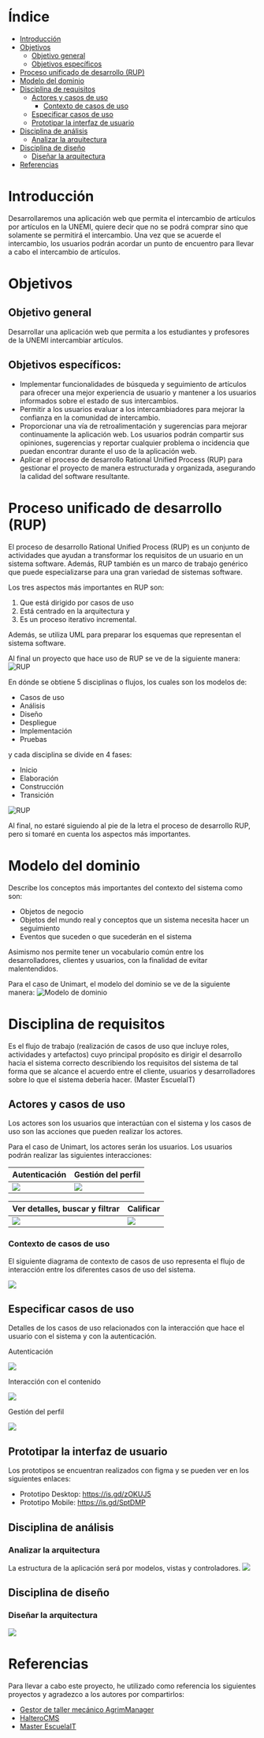 # Índice    
- [Introducción](#introducción)
- [Objetivos](#objetivos)
  - [Objetivo general](#objetivo-general)
  - [Objetivos específicos](#objetivos-específicos)
- [Proceso unificado de desarrollo (RUP)](#proceso-unificado-de-desarrollo-rup)
- [Modelo del dominio](#modelo-del-dominio)
- [Disciplina de requisitos](#disciplina-de-requisitos)
  - [Actores y casos de uso](#actores-y-casos-de-uso)           
    - [Contexto de casos de uso](#contexto-de-casos-de-uso)
  - [Especificar casos de uso](#especificar-casos-de-uso)
  - [Prototipar la interfaz de usuario](#prototipar-la-interfaz-de-usuario)
- [Disciplina de análisis](#disciplina-de-análisis)
  - [Analizar la arquitectura](#analizar-la-arquitectura)
- [Disciplina de diseño](#disciplina-de-diseño)
  - [Diseñar la arquitectura](#diseñar-la-arquitectura)  
- [Referencias](#referencias)

# Introducción 
Desarrollaremos una aplicación web que permita el intercambio de artículos por artículos en la UNEMI, quiere decir que no se podrá comprar sino que solamente se permitirá el intercambio. Una vez que se acuerde el intercambio, los usuarios podrán acordar un punto de encuentro para llevar a cabo el intercambio de artículos.

# Objetivos

## Objetivo general
Desarrollar una aplicación web que permita a los estudiantes y profesores de la UNEMI intercambiar artículos. 

## Objetivos específicos:
- Implementar funcionalidades de búsqueda y seguimiento de artículos para ofrecer una mejor experiencia de usuario y mantener a los usuarios informados sobre el estado de sus intercambios.
- Permitir a los usuarios evaluar a los intercambiadores para mejorar la confianza en la comunidad de intercambio.
- Proporcionar una vía de retroalimentación y sugerencias para mejorar continuamente la aplicación web. Los usuarios podrán compartir sus opiniones, sugerencias y reportar cualquier problema o incidencia que puedan encontrar durante el uso de la aplicación web.
- Aplicar el proceso de desarrollo Rational Unified Process (RUP) para gestionar el proyecto de manera estructurada y organizada, asegurando la calidad del software resultante.

# Proceso unificado de desarrollo (RUP)
El proceso de desarrollo Rational Unified Process (RUP) es un conjunto de actividades que ayudan a transformar los requisitos de un usuario en un sistema software. Además, RUP también es un marco de trabajo genérico que puede especializarse para una gran variedad de sistemas software.

Los tres aspectos más importantes en RUP son:
 1. Que está dirigido por casos de uso
 2. Está centrado en la arquitectura y 
 3. Es un proceso iterativo incremental. 

Además, se utiliza UML para preparar los esquemas que representan el sistema software. 

Al final un proyecto que hace uso de RUP se ve de la siguiente manera:
![RUP](https://github.com/vfred0/unimart-requirements/blob/main/images/rup/disciplines.png?raw=true)

En dónde se obtiene 5 disciplinas o flujos, los cuales son los modelos de: 
- Casos de uso
- Análisis
- Diseño 
- Despliegue
- Implementación
- Pruebas

y cada disciplina se divide en 4 fases: 
- Inicio
- Elaboración
- Construcción 
- Transición

![RUP](https://github.com/vfred0/unimart-requirements/blob/main/images/rup/phases.png?raw=true)

Al final, no estaré siguiendo al pie de la letra el proceso de desarrollo RUP, pero si tomaré en cuenta los aspectos más importantes.

# Modelo del dominio
Describe los conceptos más importantes del contexto del sistema como son:
- Objetos de negocio
- Objetos del mundo real y conceptos que un sistema necesita hacer un seguimiento
- Eventos que suceden o que sucederán en el sistema

Asimismo nos permite tener un vocabulario común entre los desarrolladores, clientes y usuarios, con la finalidad de evitar malentendidos.

Para el caso de Unimart, el modelo del dominio se ve de la siguiente manera:
![Modelo de dominio](https://github.com/vfred0/unimart-requirements/blob/main/images/docs/0-domain-model/domain-model.svg?raw=true)

# Disciplina de requisitos
Es el flujo de trabajo (realización de casos de uso que incluye roles, actividades y artefactos) cuyo principal propósito es dirigir el desarrollo hacia el sistema correcto describiendo los requisitos del sistema de tal forma que se alcance el acuerdo entre el cliente, usuarios y desarrolladores sobre lo que el sistema debería hacer. (Master EscuelaIT)

## Actores y casos de uso
Los actores son los usuarios que interactúan con el sistema y los casos de uso son las acciones que pueden realizar los actores.

Para el caso de Unimart, los actores serán los usuarios.
Los usuarios podrán realizar las siguientes interacciones:

| Autenticación | Gestión del perfil | 
| --------- | --------- |
| ![](https://github.com/vfred0/unimart-requirements/blob/main/images/docs/1-requeriments/1-actors-use-cases/authentication.svg?raw=true) | ![](https://github.com/vfred0/unimart-requirements/blob/main/images/docs/1-requeriments/1-actors-use-cases/profile-management.svg?raw=true) |

| Ver detalles, buscar y filtrar | Calificar |
| --------- | --------- | 
| ![](https://github.com/vfred0/unimart-requirements/blob/main/images/docs/1-requeriments/1-actors-use-cases/content-interaction/view-search-filter.svg?raw=true) | ![](https://github.com/vfred0/unimart-requirements/blob/main/images/docs/1-requeriments/1-actors-use-cases/content-interaction/ratings.svg?raw=true) |


### Contexto de casos de uso

El siguiente diagrama de contexto de casos de uso representa el flujo de interacción entre los diferentes casos de uso del sistema.

![](https://github.com/vfred0/unimart-requirements/blob/main/images/docs/1-requeriments/1-actors-use-cases/use-cases-context.svg?raw=true)

## Especificar casos de uso
Detalles de los casos de uso relacionados con la interacción que hace el usuario con el sistema y con la autenticación.

Autenticación

![](https://github.com/vfred0/unimart-requirements/blob/main/images/docs/1-requeriments/2-use-cases-specifications/authentication.svg?raw=true)

Interacción con el contenido

![](https://github.com/vfred0/unimart-requirements/blob/main/images/docs/1-requeriments/2-use-cases-specifications/content-interaction.svg?raw=true)

Gestión del perfil

![](https://github.com/vfred0/unimart-requirements/blob/main/images/docs/1-requeriments/2-use-cases-specifications/profile-management.svg?raw=true)

## Prototipar la interfaz de usuario
Los prototipos se encuentran realizados con figma y se pueden ver en los siguientes enlaces:
- Prototipo Desktop:  https://is.gd/zOKUJ5
- Prototipo Mobile: https://is.gd/SptDMP

## Disciplina de análisis
### Analizar la arquitectura
La estructura de la aplicación será por modelos, vistas y controladores. 
![](https://github.com/vfred0/unimart-requirements/blob/main/images/docs/2-analysis/architecture-analysis.svg?raw=true)

## Disciplina de diseño
### Diseñar la arquitectura 
![](https://github.com/vfred0/unimart-requirements/blob/main/images/docs/3-design/architecture.svg?raw=true)

# Referencias
Para llevar a cabo este proyecto, he utilizado como referencia los siguientes proyectos y agradezco a los autores por compartirlos:

- [Gestor de taller mecánico AgrimManager](https://www.notion.so/Gestor-de-taller-mec-nico-AgrimManager-a8d44826c2494e15bcb235fc1019938d#cd3ccf181d9c4a1b9253416cd9b74f57)
- [HalteroCMS](https://github.com/zuldare/mastercloud_pfm_halterocms)
- [Master EscuelaIT](https://github.com/USantaTecla-0-general/3-publicaciones)